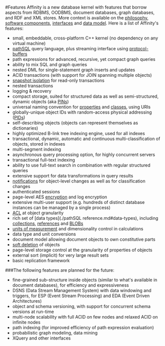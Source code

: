 #Features
Affinity is a new database kernel with features that borrow aspects from
RDBMS, OODBMS, document databases, graph databases, and RDF and XML stores. More context
is available on the [philosophy](./FAQ.md), [software components](./terminology.md#software-components),
[interfaces](./terminology.md#interfaces) and [data model](./terminology.md#essential-concepts-data-model). Here
is a list of Affinity's features:

 * small, embeddable, cross-platform C++ kernel (no dependency on any virtual machine)
 * [pathSQL](./terminology.md#pathsql) query language, plus streaming interface using [protocol-buffers](./terminology.md#protocol-buffer)
 * path expressions for advanced, recursive, yet compact graph queries
 * ability to mix SQL and graph queries
 * nested DML for single-statement graph inserts and updates
 * ACID transactions (with support for JOIN spanning multiple objects)
 * [snapshot isolation](./terminology.md#snapshot-isolation) for read-only transactions
 * nested transactions
 * logging & recovery
 * compact storage, suited for structured data as well as semi-structured, dynamic objects (aka [PINs](./terminology.md#pin))
 * universal naming convention for [properties](./terminology.md#property) and [classes](./terminology.md#class), using URIs
 * globally-unique object IDs with random-access physical addressing ([PIDs](./terminology.md#pin-id-pid))
 * self-describing objects (objects can represent themselves as dictionaries)
 * highly optimized B-link tree indexing engine, used for all indexes
 * transactional, dynamic, automatic and continuous multi-classification of objects, stored in indexes
 * multi-segment indexing
 * asynchronous query processing option, for highly concurrent servers
 * transactional full-text indexing
 * ability to use full-text search in combination with regular structured queries
 * extensive support for data transformations in query results
 * [notifications](./terminology.md#notifications) for object-level changes as well as for classification changes
 * authenticated sessions
 * page-level AES [encryption](./terminology.md#encryption) and log encryption
 * extensive multi-user support (e.g. hundreds of distinct database instances can be managed by a single process)
 * [ACL](./terminology.md#acl) at object granularity
 * rich set of [data types](./pathSQL reference.md#data-types), including [collections](./terminology.md#collection),
   [references](./terminology.md#pin-reference) and [BLOBs](./terminology.md#blob)
 * [units of measurement](./terminology.md#unit-of-measurement) and dimensionality control in calculations
 * data type and unit conversions
 * document model allowing document objects to own constitutive parts
 * [soft deletion](./terminology.md#soft-deletion-vs-purge) of objects
 * page-level storage control at the granularity of properties of objects
 * external sort (implicit) for very large result sets
 * basic replication framework

###The following features are planned for the future:

 * fine-grained sub-structure inside objects (similar to what's available in document databases), for efficiency and expressiveness
 * DSNS (Data Stream Management System) with data windowing and triggers, for ESP (Event Stream Processing) and EDA (Event Driven Architectures)
 * object and schema versioning, with support for concurrent schema versions at run-time
 * multi-node scalability with full ACID on few nodes and relaxed ACID on infinite nodes
 * path indexing (for improved efficiency of path expression evaluation)
 * probabilistic graph modeling, data mining
 * XQuery and other interfaces
